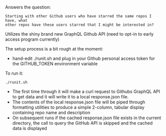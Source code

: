Answers the question:

```
Starting with other Github users who have starred the same repos I have, what
other repos have these users starred that I might be interested in?
```

Utilizes the shiny brand new GraphQL Github API (need to opt-in to early access
program currently)

The setup process is a bit rough at the moment:
* hand-edit ./runit.sh and plug in your Github personal access token for the
  GITHUB_TOKEN environment variable

To run it:
```
./runit.sh
```
* The first time through it will make a curl request to Githubs GraphQL API to get
data and it will write it to a local response.json file.
* The contents of the local response.json file will be piped through formatting
utilities to produce a simple 2-column, tabular display containing repo name
and description
* On subsequent runs if the cached response.json file exists in the current
directory, the call to query the GitHub API is skipped and the cached data is
displayed
